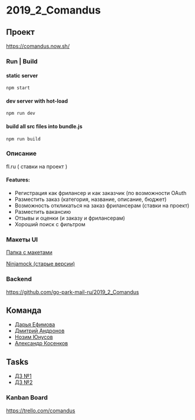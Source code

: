 # 2019_2_Comandus

## Проект

https://comandus.now.sh/

### Run | Build

#### static server

```
npm start
``` 

#### dev server with hot-load

```
npm run dev
``` 

#### build all src files into bundle.js

```
npm run build
``` 

###  Описание

fl.ru ( ставки на проект )

#### Features: 

- Регистрация как фрилансер и как заказчик (по возможности OAuth 
- Разместить заказ (категория, название, описание, бюджет)
- Возможность откликаться на заказ фрилансерам (ставки на проект)
- Разместить вакансию
- Отзывы и оценки (и заказу и фрилансерам)
- Хороший поиск с фильтром

### Макеты UI

[Папка с макетами](docs/wireframes)

[Ninjamock (старые версии)](https://ninjastorage.blob.core.windows.net/html/SMFDQFx/52e2914d-427c-06f1-ebb8-e593fdbce622.html)

### Backend

https://github.com/go-park-mail-ru/2019_2_Comandus


## Команда

- [Дарья Ефимова](https://github.com/efimovad)
- [Дмитрий Андронов](https://github.com/Andronovdima)
- [Нозим Юнусов](https://github.com/nozimy)
- [Александр Косенков](https://github.com/SoulPhazed)

## Tasks

- [ДЗ №1](https://park.mail.ru/blog/topic/view/13787/)
- [ДЗ №2](https://park.mail.ru/blog/topic/view/13888/)

### Kanban Board

https://trello.com/comandus


